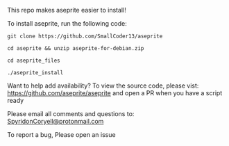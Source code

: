 This repo makes aseprite easier to install!

To install aseprite, run the following code:

```
git clone https://github.com/SmallCoder13/aseprite

cd aseprite && unzip aseprite-for-debian.zip

cd aseprite_files

./aseprite_install
```

Want to help add availability? To view the source code, please vist: https://github.com/aseprite/aseprite and open a PR when you have a script ready

Please email all comments and questions to: SpyridonCoryell@protonmail.com

To report a bug, Please open an issue
